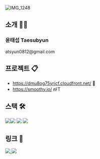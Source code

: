 ![IMG_1248](https://user-images.githubusercontent.com/72742121/167822077-9cbc018c-44e8-4ba3-a6d0-4038b419fd05.png)

<h2>소개 🙋🏻‍</h2>

<h3>윤태섭 Taesubyun</h3>
atsyun0812@gmail.com

<h2>프로젝트 📋</h3>

- https://dmu8og75yrjcf.cloudfront.net/ 🐶
- https://smoothy.io/ ㎋T

<h2>스택 🛠</h2>
  
<img src="https://img.shields.io/badge/NEXT.js-000000?style=for-the-badge&logo=Next.js&logoColor=white"><img src="https://img.shields.io/badge/React-61DAFB?style=for-the-badge&logo=React&logoColor=white">
<img src="https://img.shields.io/badge/CSS3-1572B6?style=for-the-badge&logo=CSS3&logoColor=white">
<img src="https://img.shields.io/badge/JavaScript-F7DF1E?style=for-the-badge&logo=JavaScript&logoColor=white">

<h2>링크 🔗</h2>

<a href="https://mercury-act-6a5.notion.site/8cf31ba28c3348bc9be9103d8ad15360" target="_blank"><img src="https://img.shields.io/badge/Notion-%23000000.svg?style=for-the-badge&logo=notion&logoColor=white"/>
<a href="http://www.linkedin.com/in/taesub-yun-51baa9220" target="_blank"><img src="https://img.shields.io/badge/linkedin-%230077B5.svg?style=for-the-badge&logo=linkedin&logoColor=white"/></a>
  
  
  
  

